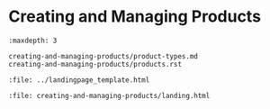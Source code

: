 # Creating and Managing Products

```{toctree}
:maxdepth: 3

creating-and-managing-products/product-types.md
creating-and-managing-products/products.rst
```

```{raw} html
:file: ../landingpage_template.html
```

```{raw} html
:file: creating-and-managing-products/landing.html
```
